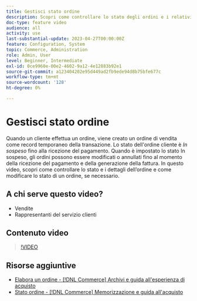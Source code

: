 ```yaml
---
title: Gestisci stato ordine
description: Scopri come controllare lo stato degli ordini e i relativi dettagli e come modificare lo stato di un ordine.
doc-type: feature video
audience: all
activity: use
last-substantial-update: 2023-04-27T00:00:00Z
feature: Configuration, System
topic: Commerce, Administration
role: Admin, User
level: Beginner, Intermediate
exl-id: 0ce9960e-00e2-4602-9a12-4e12883b92e1
source-git-commit: a123404202e95d449ad2fb9ede94d8b75bfe677c
workflow-type: tm+mt
source-wordcount: '128'
ht-degree: 0%

---
```


# Gestisci stato ordine

Quando un cliente effettua un ordine, viene creato un ordine di vendita come record temporaneo della transazione. Lo stato dell&#39;ordine cliente è _In sospeso_ fino alla ricezione del pagamento. Quando è impostato lo stato In sospeso, gli ordini possono essere modificati o annullati fino al momento della ricezione del pagamento e della generazione della fattura. In questo video, scopri come controllare lo stato e i dettagli dell’ordine e come modificare lo stato di un ordine, se necessario.

## A chi serve questo video?

- Vendite
- Rappresentanti del servizio clienti

## Contenuto video

>[!VIDEO](https://video.tv.adobe.com/v/343935?quality=12&learn=on)

## Risorse aggiuntive

- [Elabora un ordine - [!DNL Commerce] Archivi e guida all&#39;esperienza di acquisto](https://experienceleague.adobe.com/docs/commerce-admin/stores-sales/order-management/orders/order-processing.html#process-an-order)
- [Stato ordine - [!DNL Commerce] Memorizzazione e guida all&#39;acquisto](https://experienceleague.adobe.com/docs/commerce-admin/stores-sales/order-management/orders/order-status.html)
